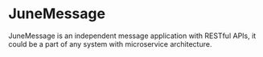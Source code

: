 # JuneMessage

JuneMessage is an independent message application with RESTful APIs, it could be a part of any system with microservice architecture.
